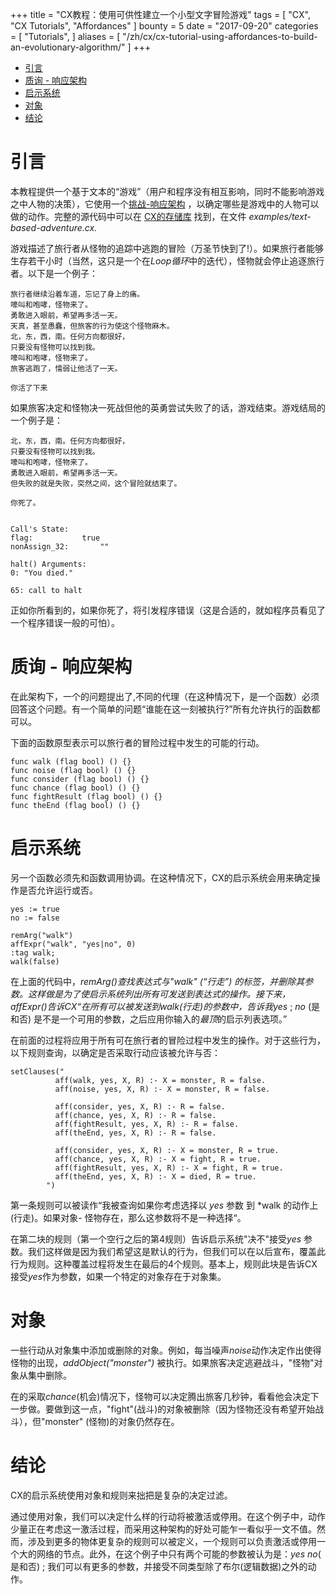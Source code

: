 +++
title = "CX教程：使用可供性建立一个小型文字冒险游戏"
tags = [
    "CX",
    "CX Tutorials",
    "Affordances"
]
bounty = 5
date = "2017-09-20"
categories = [
    "Tutorials",
]
aliases = [
	"/zh/cx/cx-tutorial-using-affordances-to-build-an-evolutionary-algorithm/"
]
+++

<!-- MarkdownTOC autolink="true" bracket="round" depth="2" -->

- [引言](#introduction)
- [质询 - 响应架构](#challenge-response-architecture)
- [启示系统](#affordance-system)
- [对象](#objects)
- [结论](#conclusion)

<!-- /MarkdownTOC -->

# 引言

本教程提供一个基于文本的“游戏”（用户和程序没有相互影响，同时不能影响游戏之中人物的决策），它使用一个[挑战-响应架构](#challenge-response-architecture)  ，以确定哪些是游戏中的人物可以做的动作。完整的源代码中可以在 [CX的存储库](https://github.com/skycoin/cx)
找到，在文件 *examples/text-based-adventure.cx.*

游戏描述了旅行者从怪物的追踪中逃跑的冒险（万圣节快到了!）。如果旅行者能够生存若干小时（当然，这只是一个在*Loop循环*中的迭代），怪物就会停止追逐旅行者。以下是一个例子：




```
旅行者继续沿着车道，忘记了身上的痛。
嚎叫和咆哮，怪物来了。
勇敢进入眼前，希望再多活一天。
天真，甚至愚蠢，但旅客的行为使这个怪物麻木。
北，东，西，南。任何方向都很好，
只要没有怪物可以找到我。
嚎叫和咆哮，怪物来了。
旅客逃跑了，懦弱让他活了一天。

你活了下来
```

如果旅客决定和怪物决一死战但他的英勇尝试失败了的话，游戏结束。游戏结局的一个例子是：

```
北，东，西，南。任何方向都很好，
只要没有怪物可以找到我。
嚎叫和咆哮，怪物来了。
勇敢进入眼前，希望再多活一天。
但失败的就是失败，突然之间，这个冒险就结束了。

你死了。


Call's State:
flag:			true
nonAssign_32:		""

halt() Arguments:
0: "You died."

65: call to halt
```

正如你所看到的，如果你死了，将引发程序错误（这是合适的，就如程序员看见了一个程序错误一般的可怕）。

# 质询 - 响应架构

在此架构下，一个的问题提出了,不同的代理（在这种情况下，是一个函数）必须回答这个问题。有一个简单的问题“谁能在这一刻被执行?”所有允许执行的函数都可以。

下面的函数原型表示可以旅行者的冒险过程中发生的可能的行动。

```
func walk (flag bool) () {}
func noise (flag bool) () {}
func consider (flag bool) () {}
func chance (flag bool) () {}
func fightResult (flag bool) () {}
func theEnd (flag bool) () {}
```

# 启示系统

另一个函数必须先和函数调用协调。在这种情况下，CX的启示系统会用来确定操作是否允许运行或否。

```
yes := true
no := false

remArg("walk")
affExpr("walk", "yes|no", 0)
:tag walk;
walk(false)
```


在上面的代码中，*remArg()*查找表达式与"walk" (“行走”) 的标签，并删除其参数。这样做是为了使启示系统列出所有可发送到表达式的操作。接下来，*affExpr()*告诉CX“在所有可以被发送到*walk*(行走)的参数中，告诉我*yes*  ; *no* (是和否) 是不是一个可用的参数，之后应用你输入的*最顶*的启示列表选项。”

在前面的过程将应用于所有可在旅行者的冒险过程中发生的操作。对于这些行为，以下规则查询，以确定是否采取行动应该被允许与否：

```
setClauses("
          aff(walk, yes, X, R) :- X = monster, R = false.
          aff(noise, yes, X, R) :- X = monster, R = false.

          aff(consider, yes, X, R) :- R = false.
          aff(chance, yes, X, R) :- R = false.
          aff(fightResult, yes, X, R) :- R = false.
          aff(theEnd, yes, X, R) :- R = false.

          aff(consider, yes, X, R) :- X = monster, R = true.
          aff(chance, yes, X, R) :- X = fight, R = true.
          aff(fightResult, yes, X, R) :- X = fight, R = true.
          aff(theEnd, yes, X, R) :- X = died, R = true.
        ")
```

第一条规则可以被读作“我被查询如果你考虑选择以 *yes* 参数 到 *walk 的动作上 (行走)。如果对象- 怪物存在，那么这参数将不是一种选择“。

在第二块的规则（第一个空行之后的第4规则）告诉启示系统"决不"接受*yes* 参数。我们这样做是因为我们希望这是默认的行为，但我们可以在以后宣布，覆盖此行为规则。这种覆盖过程将发生在最后的4个规则。基本上，规则此块是告诉CX接受*yes*作为参数，如果一个特定的对象存在于对象集。

# 对象

一些行动从对象集中添加或删除的对象。例如，每当噪声*noise*动作决定作出使得怪物的出现，*addObject("monster")* 被执行。如果旅客决定逃避战斗，"怪物"对象从集中删除。


在的采取*chance*(机会)情况下，怪物可以决定腾出旅客几秒钟，看看他会决定下一步做。要做到这一点，"fight"(战斗)的对象被删除（因为怪物还没有希望开始战斗），但"monster" (怪物)的对象仍然存在。


# 结论

CX的启示系统使用对象和规则来拙把是复杂的决定过滤。

通过使用对象，我们可以决定什么样的行动将被激活或停用。在这个例子中，动作少量正在考虑这一激活过程，而采用这种架构的好处可能乍一看似乎一文不值。然而，涉及到更多的物体更复杂的规则可以被定义，一个规则可以负责激活或停用一个大的网络的节点。此外，在这个例子中只有两个可能的参数被认为是：*yes*  *no*( 是和否) ; 我们可以有更多的参数，并接受不同类型除了布尔(逻辑数据)之外的动作。

